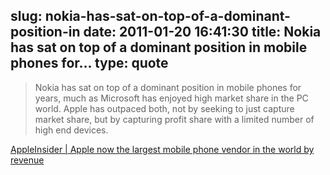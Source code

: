 slug: nokia-has-sat-on-top-of-a-dominant-position-in
date: 2011-01-20 16:41:30
title: Nokia has sat on top of a dominant position in mobile phones for...
type: quote
---

> Nokia has sat on top of a dominant position in mobile phones for years, much as Microsoft has enjoyed high market share in the PC world. Apple has outpaced both, not by seeking to just capture market share, but by capturing profit share with a limited number of high end devices.

[AppleInsider | Apple now the largest mobile phone vendor in the world by revenue](http://www.appleinsider.com/articles/11/01/19/apple_now_the_largest_mobile_phone_vendor_on_earth.html)
